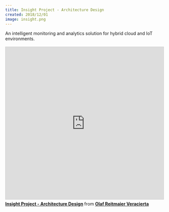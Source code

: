 ```yaml
---
title: Insight Project - Architecture Design
created: 2018/12/01
image: insight.png
---
```


<div class="text-center">
An intelligent monitoring and analytics solution for hybrid cloud and IoT environments.
</div>
<br>
<div class="text-center">
<iframe src="https://www.slideshare.net/slideshow/embed_code/key/itMcQ4xKQuf47L" width="595" height="485" frameborder="0" marginwidth="0" marginheight="0" scrolling="no" style="border:1px solid #CCC; border-width:1px; margin-bottom:5px; max-width: 100%;" allowfullscreen> </iframe> <div style="margin-bottom:5px"> <strong> <a href="https://www.slideshare.net/olafrv/insight-architecture-design-2018" title="Insight - Architecture Design" target="_blank">Insight Project - Architecture Design</a> </strong> from <strong><a href="https://www.slideshare.net/olafrv" target="_blank">Olaf Reitmaier Veracierta</a></strong> </div>
</div>